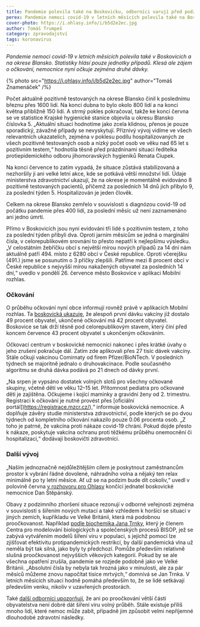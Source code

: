 ```yaml
---
title: Pandemie polevila také na Boskovicku, odborníci varují před podzimem
perex: Pandemie nemoci covid-19 v letních měsících polevila také na Boskovicku. Statistiky hlásí pouze jednotky případů. Klesá ale zájem o očkování, nemocnice nyní očkuje zejména druhé dávky.
cover-photo: https://i.ohlasy.info/i/b5d2e2ec.jpg
author: Tomáš Trumpeš
category: zpravodajství
tags: koronavirus
---
```


*Pandemie nemoci covid-19 v letních měsících polevila také v Boskovicích a na okrese Blansko. Statistiky hlásí pouze jednotky případů. Klesá ale zájem o očkování, nemocnice nyní očkuje zejména druhé dávky.*

{% photo src="https://i.ohlasy.info/i/b5d2e2ec.jpg" author="Tomáš Znamenáček" /%}

Počet aktuálně pozitivně testovaných na okrese Blansko činil k poslednímu březnu přes 1600 lidí. Na konci dubna to bylo okolo 800 lidí a na konci května přibližně 150 lidí. A strmý pokles pokračoval, takže ke konci června se ve statistice Krajské hygienické stanice objevila u okresu Blansko číslovka 5. „Aktuální situaci hodnotíme jako zcela klidnou, přenos je pouze sporadický, závažné případy se nevyskytují. Příznivý vývoj vidíme ve všech relevantních ukazatelích, zejména v poklesu podílu hospitalizovaných ze všech pozitivně testovaných osob a nízký počet osob ve věku nad 65 let s pozitivním testem,“ hodnotila těsně před prázdninami situaci ředitelka protiepidemického odboru jihomoravských hygieniků Renata Ciupek.

Na konci července to zatím vypadá, že situace zůstává stabilizovaná a nezhoršily ji ani velké letní akce, kde se potkává větší množství lidí. Údaje ministerstva zdravotnictví ukazují, že na okrese je momentálně evidováno 8 pozitivně testovaných pacientů, přičemž za posledních 14 dnů jich přibylo 9, za poslední týden 5. Hospitalizován je jeden člověk.

Celkem na okrese Blansko zemřelo v souvislosti s diagnózou covid-19 od počátku pandemie přes 400 lidí, za poslední měsíc už není zaznamenáno ani jedno úmrtí.

Přímo v Boskovicích jsou nyní evidováni tři lidé s pozitivním testem, z toho za poslední týden přibyli dva. Oproti jarním měsícům se jedná o marginální čísla, v celorepublikovém srovnání to přesto nepatří k nejlepšímu výsledku. „V celostátním žebříčku obcí s největší mírou nových případů za 14 dní nám aktuálně patří 494. místo z 6280 obcí v České republice. Oproti včerejšku (491.) jsme se posunutím o 3 příčky zlepšili. Patříme mezi 8 procent obcí v České republice s nejvyšší mírou nakažených obyvatel za posledních 14 dní,“ uvedlo v pondělí 26. července město Boskovice v aplikaci Mobilní rozhlas.

### Očkování

O průběhu očkování nyní obce informují rovněž právě v aplikacích Mobilní rozhlas. Ta [boskovická ukazuje](https://boskovice.mobilnirozhlas.cz/covid-report), že alespoň první dávku vakcíny již dostalo 49 procent obyvatel, ukončené očkování má 42 procent obyvatel. Boskovice se tak drží těsně pod celorepublikovým stavem, který činí před koncem července 43 procent obyvatel s ukončeným očkováním.

Očkovací centrum v boskovické nemocnici nakonec i přes krátké úvahy o jeho zrušení pokračuje dál. Zatím zde aplikovali přes 27 tisíc dávek vakcíny. Stále očkují vakcínou Comirnaty od firem Pfizer/BioNTech. V posledních týdnech se majoritně jednalo o druhovakcinace. Podle současného algoritmu se druhá dávka podává po 21 dnech od dávky první.

„Na srpen je vypsáno dostatek volných slotů pro všechny očkované skupiny, včetně dětí ve věku 12–15 let. Přítomnost pediatra pro očkované děti je zajištěna. Očkujeme i kojící maminky a gravidní ženy od 2. trimestru. Registraci k očkování je nutné provést přes [oficiální portál])https://registrace.mzcr.cz/),“ informuje boskovická nemocnice. A doplňuje závěry studie ministerstva zdravotnictví, podle kterých se po dvou týdnech od kompletního očkování nakazilo pouze 0.06 procenta osob. „Z toho je patrné, že vakcína proti nákaze covid-19 chrání. Pokud dojde přesto k nákaze, poskytuje vakcína ochranu proti těžkému průběhu onemocnění či hospitalizaci,“ dodávají boskovičtí zdravotníci.

### Další vývoj

„Naším jednoznačně nejdůležitějším cílem je poskytnout zaměstnancům prostor k vybrání řádné dovolené, náhradního volna a nějaký ten relax minimálně po ty letní měsíce. Ať už se na podzim bude dít cokoliv,“ uvedl v polovině června [v rozhovoru pro Ohlasy](https://ohlasy.info/clanky/2021/06/rozhovor-stepansky.html) končící jednatel boskovické nemocnice Dan Štěpánský.

Obavy z podzimního zhoršení situace rezonují v odborné veřejnosti zejména v souvislosti s šířením nových mutací a také vzhledem k horšící se situaci v jiných zemích, kupříkladu ve Velké Británii, která má podobnou proočkovanost. Například [podle biochemika Jana Trnky](https://a2larm.cz/2021/07/stadni-imunita-je-nejspis-nedosazitelna-lide-neziji-ve-stadech-rika-biochemik-trnka/), který je členem Centra pro modelování biologických a společenských procesů BISOP, jež se zabývá vytvářením modelů šíření viru v populaci, s jejichž pomocí lze zjišťovat efektivitu protipandemických restrikcí, by další pandemická vlna už neměla být tak silná, jako byly ty předchozí. Pomůže především relativně slušná proočkovanost nejvyšších věkových kategorií. Pokud by se ale všechna opatření zrušila, pandemie se rozjede podobně jako ve Velké Británii. „Absolutní čísla by nebyla tak hrozná jako v minulosti, ale za pár měsíců můžeme znovu napočítat tisíce mrtvých,“ domnívá se Jan Trnka. V letních měsících situaci hodně pomáhá především to, že se lidé setkávají především venku, nikoliv v uzavřených prostorách.

Také [další odborníci upozorňují](https://www.seznamzpravy.cz/clanek/promoreni-neni-cesta-muze-naopak-lidem-ublizit-varuji-odbornici-169951), že ani po proočkování větší části obyvatelstva není dobré dát šíření viru volný průběh. Stále existuje příliš mnoho lidí, které nemoc může zabít, případně jim způsobit velmi nepříjemné dlouhodobé zdravotní následky.

